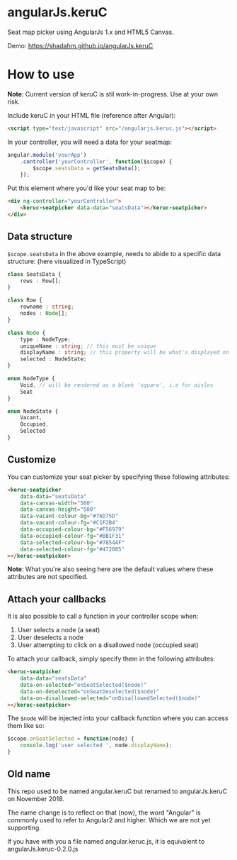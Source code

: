 # angularJs.keruC
Seat map picker using AngularJs 1.x and HTML5 Canvas.

Demo: https://shadahm.github.io/angularJs.keruC

# How to use
**Note**: Current version of keruC is stil work-in-progress. Use at your own risk.  

Include keruC in your HTML file (reference after Angular):
```html
<script type="text/javascript" src="/angularjs.keruc.js"></script>
```

In your controller, you will need a data for your seatmap:
```javascript
angular.module('yourApp')
	.controller('yourController', function($scope) {
		$scope.seatsData = getSeatsData(); 
	}); 
```
Put this element where you'd like your seat map to be:
```html
<div ng-controller="yourController">
	<keruc-seatpicker data-data="seatsData"></keruc-seatpicker>
</div>
```
## Data structure
`$scope.seatsData` in the above example, needs to abide to a specific data structure: (here visualized in TypeScript)
```typescript
class SeatsData {
    rows : Row[];
}

class Row {
    rowname : string; 
    nodes : Node[];
}

class Node {
    type : NodeType;
    uniqueName : string; // this must be unique
    displayName : string; // this property will be what's displayed on the seats of your seat map
    selected : NodeState; 
}

enum NodeType {
    Void, // will be rendered as a blank 'square', i.e for aisles
    Seat 
}

enum NodeState {
    Vacant,
    Occupied,
    Selected
}
```

## Customize
You can customize your seat picker by specifying these following attributes:
```html
<keruc-seatpicker
    data-data="seatsData"
    data-canvas-width="500"
    data-canvas-height="500"
    data-vacant-colour-bg="#76D75D"
    data-vacant-colour-fg="#C1F2B4"
    data-occupied-colour-bg="#F56979"
    data-occupied-colour-fg="#BB1F31"
    data-selected-colour-bg="#7854AF"
    data-selected-colour-fg="#472085"
></keruc-seatpicker>
```
**Note**: What you're also seeing here are the default values where these attributes are not specified. 

## Attach your callbacks
It is also possible to call a function in your controller scope when:

1. User selects a node (a seat)
2. User deselects a node
3. User attempting to click on a disallowed node (occupied seat)

To attach your callback, simply specify them in the following attributes:
```html
<keruc-seatpicker
    data-data="seatsData"
    data-on-selected="onSeatSelected($node)"
    data-on-deselected="onSeatDeselected($node)"
    data-on-disallowed-selected="onDisallowedSelected($node)"
></keruc-seatpicker>
```
The `$node` will be injected into your callback function where you can access them like so:
```javascript
$scope.onSeatSelected = function(node) {
	console.log('user selected ', node.displayName); 
}
```

## Old name
This repo used to be named angular.keruC but renamed to angularJs.keruC on November 2018.

The name change is to reflect on that (now), the word "Angular" is commonly used to refer to Angular2 and higher. Which we are not yet supporting. 

If you have with you a file named angular.keruc.js, it is equivalent to angularJs.keruc-0.2.0.js
